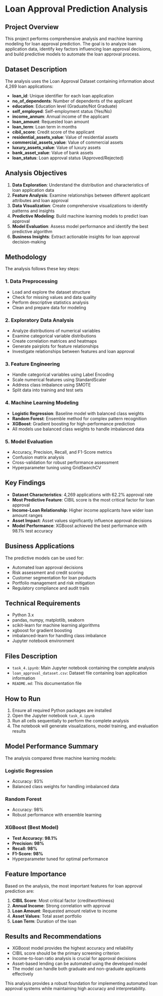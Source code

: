 # Loan Approval Prediction Analysis

## Project Overview
This project performs comprehensive analysis and machine learning modeling for loan approval prediction. The goal is to analyze loan application data, identify key factors influencing loan approval decisions, and build predictive models to automate the loan approval process.

## Dataset Description
The analysis uses the Loan Approval Dataset containing information about 4,269 loan applications:
- **loan_id**: Unique identifier for each loan application
- **no_of_dependents**: Number of dependents of the applicant
- **education**: Education level (Graduate/Not Graduate)
- **self_employed**: Self-employment status (Yes/No)
- **income_annum**: Annual income of the applicant
- **loan_amount**: Requested loan amount
- **loan_term**: Loan term in months
- **cibil_score**: Credit score of the applicant
- **residential_assets_value**: Value of residential assets
- **commercial_assets_value**: Value of commercial assets
- **luxury_assets_value**: Value of luxury assets
- **bank_asset_value**: Value of bank assets
- **loan_status**: Loan approval status (Approved/Rejected)

## Analysis Objectives
1. **Data Exploration**: Understand the distribution and characteristics of loan application data
2. **Feature Analysis**: Examine relationships between different applicant attributes and loan approval
3. **Data Visualization**: Create comprehensive visualizations to identify patterns and insights
4. **Predictive Modeling**: Build machine learning models to predict loan approval
5. **Model Evaluation**: Assess model performance and identify the best predictive algorithm
6. **Business Insights**: Extract actionable insights for loan approval decision-making

## Methodology
The analysis follows these key steps:

### 1. Data Preprocessing
- Load and explore the dataset structure
- Check for missing values and data quality
- Perform descriptive statistics analysis
- Clean and prepare data for modeling

### 2. Exploratory Data Analysis
- Analyze distributions of numerical variables
- Examine categorical variable distributions
- Create correlation matrices and heatmaps
- Generate pairplots for feature relationships
- Investigate relationships between features and loan approval

### 3. Feature Engineering
- Handle categorical variables using Label Encoding
- Scale numerical features using StandardScaler
- Address class imbalance using SMOTE
- Split data into training and test sets

### 4. Machine Learning Modeling
- **Logistic Regression**: Baseline model with balanced class weights
- **Random Forest**: Ensemble method for complex pattern recognition
- **XGBoost**: Gradient boosting for high-performance prediction
- All models use balanced class weights to handle imbalanced data

### 5. Model Evaluation
- Accuracy, Precision, Recall, and F1-Score metrics
- Confusion matrix analysis
- Cross-validation for robust performance assessment
- Hyperparameter tuning using GridSearchCV

## Key Findings
- **Dataset Characteristics**: 4,269 applications with 62.2% approval rate
- **Most Predictive Feature**: CIBIL score is the most critical factor for loan approval
- **Income-Loan Relationship**: Higher income applicants have wider loan amount ranges
- **Asset Impact**: Asset values significantly influence approval decisions
- **Model Performance**: XGBoost achieved the best performance with 98.1% test accuracy

## Business Applications
The predictive models can be used for:
- Automated loan approval decisions
- Risk assessment and credit scoring
- Customer segmentation for loan products
- Portfolio management and risk mitigation
- Regulatory compliance and audit trails

## Technical Requirements
- Python 3.x
- pandas, numpy, matplotlib, seaborn
- scikit-learn for machine learning algorithms
- xgboost for gradient boosting
- imbalanced-learn for handling class imbalance
- Jupyter notebook environment

## Files Description
- `task_4.ipynb`: Main Jupyter notebook containing the complete analysis
- `loan_approval_dataset.csv`: Dataset file containing loan application information
- `README.md`: This documentation file

## How to Run
1. Ensure all required Python packages are installed
2. Open the Jupyter notebook `task_4.ipynb`
3. Run all cells sequentially to perform the complete analysis
4. The notebook will generate visualizations, model training, and evaluation results

## Model Performance Summary
The analysis compared three machine learning models:

### Logistic Regression
- Accuracy: 93%
- Balanced class weights for handling imbalanced data

### Random Forest
- Accuracy: 98%
- Robust performance with ensemble learning

### XGBoost (Best Model)
- **Test Accuracy: 98.1%**
- **Precision: 98%**
- **Recall: 98%**
- **F1-Score: 98%**
- Hyperparameter tuned for optimal performance

## Feature Importance
Based on the analysis, the most important features for loan approval prediction are:
1. **CIBIL Score**: Most critical factor (creditworthiness)
2. **Annual Income**: Strong correlation with approval
3. **Loan Amount**: Requested amount relative to income
4. **Asset Values**: Total asset portfolio
5. **Loan Term**: Duration of the loan

## Results and Recommendations
- XGBoost model provides the highest accuracy and reliability
- CIBIL score should be the primary screening criterion
- Income-to-loan ratio analysis is crucial for approval decisions
- Asset-based lending can be automated using the developed model
- The model can handle both graduate and non-graduate applicants effectively

This analysis provides a robust foundation for implementing automated loan approval systems while maintaining high accuracy and interpretability.
